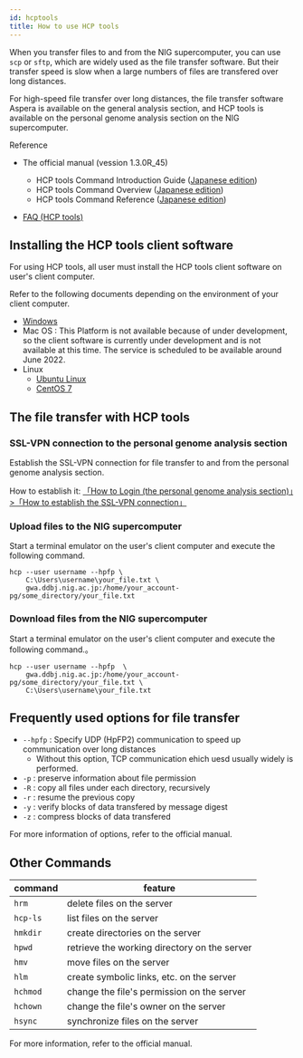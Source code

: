 ```yaml
---
id: hcptools
title: How to use HCP tools
---
```


When you transfer files to and from the NIG supercomputer, you can use `scp` or `sftp`, which are widely used as the file transfer software. But their transfer speed is slow when a large numbers of files are transfered over long distances.

For high-speed file transfer over long distances, the file transfer software Aspera is available on the general analysis section, and HCP tools is available on the personal genome analysis section on the NIG supercomputer.


Reference

- The official manual (vession 1.3.0R_45)
    - HCP tools Command Introduction Guide (<a href="https://github.com/oogasawa/nigsc_HCPtools/raw/main/1.3.0R-45/manual/HCPtools_command_Guide.pdf">Japanese edition</a>)
    - HCP tools Command Overview (<a href="https://github.com/oogasawa/nigsc_HCPtools/raw/main/1.3.0R-45/manual/HCPtools_command_overview.pdf">Japanese edition</a>)
    - HCP tools Command Reference (<a href="https://github.com/oogasawa/nigsc_HCPtools/raw/main/1.3.0R-45/manual/HCPtools_command_reference.pdf">Japanese edition</a>)

- [FAQ (HCP tools)](/faq/faq_hcptools)


## Installing the HCP tools client software

For using HCP tools, all user must install the HCP tools client software on user's client computer.

Refer to the following documents depending on the environment of your client computer.

- [Windows](/software/HCPtools/Windows/install_HCPtools_001)
- Mac OS : This Platform is not available because of under development, so the client software is currently under development and is not available at this time. The service is scheduled to be available around June 2022.
- Linux
    - [Ubuntu Linux](/software/HCPtools/Ubuntu/install_HCPtools_003)
    - [CentOS 7](/software/HCPtools/CentOS/install_HCPtools_002)


## The file transfer with HCP tools


### SSL-VPN connection to the personal genome analysis section

Establish the SSL-VPN connection for file transfer to and from the personal genome analysis section.

How to establish it: [「How to Login (the personal genome analysis section)」>「How to establish the SSL-VPN connection」](/personal_genome_division/pg_login#vpn%E3%81%B8%E3%81%AE%E6%8E%A5%E7%B6%9A%E6%96%B9%E6%B3%95)


### Upload files to the NIG supercomputer

Start a terminal emulator on the user's client computer and execute the following command.


```
hcp --user username --hpfp \
    C:\Users\username\your_file.txt \
    gwa.ddbj.nig.ac.jp:/home/your_account-pg/some_directory/your_file.txt
```

### Download files from the NIG supercomputer

Start a terminal emulator on the user's client computer and execute the following command.。


```
hcp --user username --hpfp  \
    gwa.ddbj.nig.ac.jp:/home/your_account-pg/some_directory/your_file.txt \
    C:\Users\username\your_file.txt
```

## Frequently used options for file transfer

- `--hpfp` : Specify UDP (HpFP2) communication to speed up communication over long distances
    - Without this option, TCP communication ehich uesd usually widely is performed.
- `-p` : preserve information about file permission
- `-R` : copy all files under each directory, recursively
- `-r` : resume the previous copy
- `-y` : verify blocks of data transfered by message digest
- `-z` : compress blocks of data transfered


For more information of options, refer to the official manual.

## Other Commands


| command  | feature                                          |
|----------|--------------------------------------------------|
| `hrm`    | delete files on the server                       |
| `hcp-ls` | list files on the server                         |
| `hmkdir` | create directories on the server                 |
| `hpwd`   | retrieve the working directory on the server     |
| `hmv`    | move files on the server                         |
| `hlm`    | create symbolic links, etc. on the server        |
| `hchmod` | change the file's permission on the server       |
| `hchown` | change the file's owner on the server            |
| `hsync`  | synchronize files on the server                  |

For more information, refer to the official manual.


